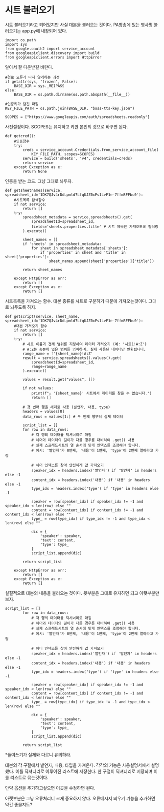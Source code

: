 시트 불러오기
=======

시트 불러오기라고 되어있지만 사실 대본을 불러오는 것이다. PA방송에 있는 행사명 불러오기는 app.py에 내장되어 있다.

    import os.path
    import sys
    from google.oauth2 import service_account
    from googleapiclient.discovery import build
    from googleapiclient.errors import HttpError

알아서 잘 다운받길 바란다.

    #경로 오류가 나지 않게하는 과정
    if getattr(sys, 'frozen', False):
        BASE_DIR = sys._MEIPASS
    else:
        BASE_DIR = os.path.dirname(os.path.abspath(__file__))
    
    #인증키가 담긴 파일
    KEY_FILE_PATH = os.path.join(BASE_DIR, "boss-tts-key.json")
    
    SCOPES = ["https://www.googleapis.com/auth/spreadsheets.readonly"] 

사전설정이다. SCOPES는 유지하고 키만 본인의 것으로 바꾸면 된다.

    def getcred():
        #인증함수
        try:
            creds = service_account.Credentials.from_service_account_file(
                KEY_FILE_PATH, scopes=SCOPES)
            service = build('sheets', 'v4', credentials=creds)
            return service
        except Exception as e:
            return None

인증을 받는 코드. 그냥 그대로 놔두자.

    def getsheetnames(service, spreadsheet_id='1DK7QJv4rDdLpmld7LfqUJZ0xFs1LvF1e-7ffmBFFbu0'):
        #시트목록 탐색함수
        if not service:
            return []
        try:
            spreadsheet_metadata = service.spreadsheets().get(
                spreadsheetId=spreadsheet_id, 
                fields='sheets.properties.title' # 시트 제목만 가져오도록 필터링
            ).execute()
    
            sheet_names = []
            if 'sheets' in spreadsheet_metadata:
                for sheet in spreadsheet_metadata['sheets']:
                    if 'properties' in sheet and 'title' in sheet['properties']:
                        sheet_names.append(sheet['properties']['title'])
            
            return sheet_names
    
        except HttpError as err:
            return []
        except Exception as e:
            return []


시트목록을 가져오는 함수. 대본 종류를 시트로 구분하기 때문에 가져오는것이다. 그대로 놔두도록 하자.

    def getscript(service, sheet_name, spreadsheet_id='1DK7QJv4rDdLpmld7LfqUJZ0xFs1LvF1e-7ffmBFFbu0'):
        #대본 가져오기 함수
        if not service:
            return []
        try:
            # 시트 이름과 전체 범위를 지정하여 데이터 가져오기 (예: '시트1!A:Z')
            # A:Z는 충분히 넓은 범위를 의미하며, 실제 사용된 데이터만 반환됩니다.
            range_name = f'{sheet_name}!A:Z' 
            result = service.spreadsheets().values().get(
                spreadsheetId=spreadsheet_id, 
                range=range_name
            ).execute()
            
            values = result.get("values", [])
            
            if not values:
                print(f"⚠️ '{sheet_name}' 시트에서 데이터를 찾을 수 없습니다.")
                return []
    
            # 첫 번째 행을 헤더로 사용 (발언자, 내용, type)
            headers = values[0]
            data_rows = values[1:] # 두 번째 행부터 실제 데이터
    
            script_list = []
            for row in data_rows:
                # 각 행의 데이터를 딕셔너리로 매핑
                # 헤더와 데이터의 길이가 다를 경우를 대비하여 .get() 사용
                # 실제 스프레드시트의 열 순서에 맞게 인덱스를 조정해야 합니다.
                # 예시: '발언자'가 0번째, '내용'이 1번째, 'type'이 2번째 열이라고 가정
                
                # 헤더 인덱스를 찾아 안전하게 값 가져오기
                speaker_idx = headers.index('발언자') if '발언자' in headers else -1
                content_idx = headers.index('내용') if '내용' in headers else -1
                type_idx = headers.index('type') if 'type' in headers else -1
    
                speaker = row[speaker_idx] if speaker_idx != -1 and speaker_idx < len(row) else ""
                content = row[content_idx] if content_idx != -1 and content_idx < len(row) else ""
                type_ = row[type_idx] if type_idx != -1 and type_idx < len(row) else ""
    
                dic = {
                    'speaker': speaker,
                    'text': content,
                    'type': type_
                }
                script_list.append(dic)
            
            return script_list
    
        except HttpError as err:
            return []
        except Exception as e:
            return []

실질적으로 대본의 내용을 불러오는 것이다. 윗부분은 그대로 유지하면 되고 아랫부분만 보자.

    script_list = []
            for row in data_rows:
                # 각 행의 데이터를 딕셔너리로 매핑
                # 헤더와 데이터의 길이가 다를 경우를 대비하여 .get() 사용
                # 실제 스프레드시트의 열 순서에 맞게 인덱스를 조정해야 합니다.
                # 예시: '발언자'가 0번째, '내용'이 1번째, 'type'이 2번째 열이라고 가정
                
                # 헤더 인덱스를 찾아 안전하게 값 가져오기
                speaker_idx = headers.index('발언자') if '발언자' in headers else -1
                content_idx = headers.index('내용') if '내용' in headers else -1
                type_idx = headers.index('type') if 'type' in headers else -1
    
                speaker = row[speaker_idx] if speaker_idx != -1 and speaker_idx < len(row) else ""
                content = row[content_idx] if content_idx != -1 and content_idx < len(row) else ""
                type_ = row[type_idx] if type_idx != -1 and type_idx < len(row) else ""
    
                dic = {
                    'speaker': speaker,
                    'text': content,
                    'type': type_
                }
                script_list.append(dic)
            
            return script_list

*들여쓰기가 실제와 다르니 유의하라.

대본의 각 구절에서 발언자, 내용, 타입을 가져온다. 각각의 기능은 사용설명서에서 설명했다. 이를 딕셔너리로 이루어진 리스트에 저장한다. 한 구절이 딕셔너리로 저장되며 이를 리스트로 묶는것이다.


만약 옵션을 추가하고싶으면 이곳을 수정하면 된다.

아랫부분은 그냥 오류처리니 크게 중요하지 않다. 오류메시지 띄우기 기능을 추가하면 약간 좋을지도?
